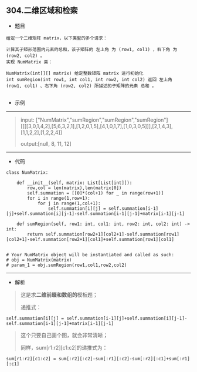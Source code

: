 304.二维区域和检索
----------
 - 题目
> 
    给定一个二维矩阵 matrix，以下类型的多个请求：

    计算其子矩形范围内元素的总和，该子矩阵的 左上角 为 (row1, col1) ，右下角 为 (row2, col2) 。
    实现 NumMatrix 类：
    
    NumMatrix(int[][] matrix) 给定整数矩阵 matrix 进行初始化
    int sumRegion(int row1, int col1, int row2, int col2) 返回 左上角 (row1, col1) 、右下角 (row2, col2) 所描述的子矩阵的元素 总和 。
     
 - 示例
 ----------
> input: ["NumMatrix","sumRegion","sumRegion","sumRegion"]
> [[[[3,0,1,4,2],[5,6,3,2,1],[1,2,0,1,5],[4,1,0,1,7],[1,0,3,0,5]]],[2,1,4,3],[1,1,2,2],[1,2,2,4]]
>
> output:[null, 8, 11, 12]
 ----------
 - 代码
 >
> 
    class NumMatrix:

        def __init__(self, matrix: List[List[int]]):
            row,col = len(matrix),len(matrix[0])
            self.summation = [[0]*(col+1) for _ in range(row+1)]
            for i in range(1,row+1):
                for j in range(1,col+1):
                    self.summation[i][j] = self.summation[i-1][j]+self.summation[i][j-1]-self.summation[i-1][j-1]+matrix[i-1][j-1]
    
        def sumRegion(self, row1: int, col1: int, row2: int, col2: int) -> int:
            return self.summation[row2+1][col2+1]-self.summation[row1][col2+1]-self.summation[row2+1][col1]+self.summation[row1][col1]
    
    
    # Your NumMatrix object will be instantiated and called as such:
    # obj = NumMatrix(matrix)
    # param_1 = obj.sumRegion(row1,col1,row2,col2)


 ----------
 - 解析
 > 
> 
> 这是求**二维前缀和数组的**模板题；
> 
> 递推式：
> 
    self.summation[i][j] = self.summation[i-1][j]+self.summation[i][j-1]-self.summation[i-1][j-1]+matrix[i-1][j-1]
 > 
>  这个只要自己画个图，就会非常清晰；
> 
> 同样，sum[r1:r2][c1:c2]的递推式为：
> 
    sum[r1:r2][c1:c2] = sum[:r2][:c2]-sum[:r1][:c2]-sum[:r2][:c1]+sum[:r1][:c1]